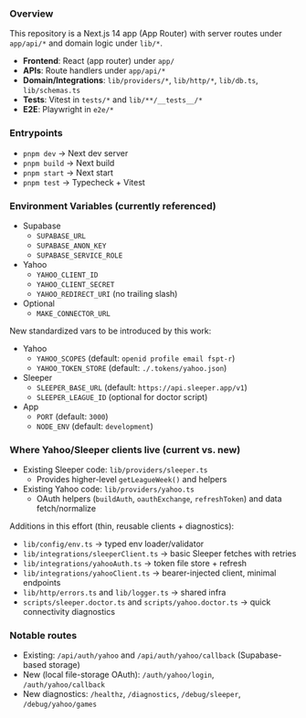 ### Overview

This repository is a Next.js 14 app (App Router) with server routes under `app/api/*` and domain logic under `lib/*`.

- **Frontend**: React (app router) under `app/`
- **APIs**: Route handlers under `app/api/*`
- **Domain/Integrations**: `lib/providers/*`, `lib/http/*`, `lib/db.ts`, `lib/schemas.ts`
- **Tests**: Vitest in `tests/*` and `lib/**/__tests__/*`
- **E2E**: Playwright in `e2e/*`

### Entrypoints

- `pnpm dev` → Next dev server
- `pnpm build` → Next build
- `pnpm start` → Next start
- `pnpm test` → Typecheck + Vitest

### Environment Variables (currently referenced)

- Supabase
  - `SUPABASE_URL`
  - `SUPABASE_ANON_KEY`
  - `SUPABASE_SERVICE_ROLE`
- Yahoo
  - `YAHOO_CLIENT_ID`
  - `YAHOO_CLIENT_SECRET`
  - `YAHOO_REDIRECT_URI` (no trailing slash)
- Optional
  - `MAKE_CONNECTOR_URL`

New standardized vars to be introduced by this work:

- Yahoo
  - `YAHOO_SCOPES` (default: `openid profile email fspt-r`)
  - `YAHOO_TOKEN_STORE` (default: `./.tokens/yahoo.json`)
- Sleeper
  - `SLEEPER_BASE_URL` (default: `https://api.sleeper.app/v1`)
  - `SLEEPER_LEAGUE_ID` (optional for doctor script)
- App
  - `PORT` (default: `3000`)
  - `NODE_ENV` (default: `development`)

### Where Yahoo/Sleeper clients live (current vs. new)

- Existing Sleeper code: `lib/providers/sleeper.ts`
  - Provides higher-level `getLeagueWeek()` and helpers
- Existing Yahoo code: `lib/providers/yahoo.ts`
  - OAuth helpers (`buildAuth`, `oauthExchange`, `refreshToken`) and data fetch/normalize

Additions in this effort (thin, reusable clients + diagnostics):

- `lib/config/env.ts` → typed env loader/validator
- `lib/integrations/sleeperClient.ts` → basic Sleeper fetches with retries
- `lib/integrations/yahooAuth.ts` → token file store + refresh
- `lib/integrations/yahooClient.ts` → bearer-injected client, minimal endpoints
- `lib/http/errors.ts` and `lib/logger.ts` → shared infra
- `scripts/sleeper.doctor.ts` and `scripts/yahoo.doctor.ts` → quick connectivity diagnostics

### Notable routes

- Existing: `/api/auth/yahoo` and `/api/auth/yahoo/callback` (Supabase-based storage)
- New (local file-storage OAuth): `/auth/yahoo/login`, `/auth/yahoo/callback`
- New diagnostics: `/healthz`, `/diagnostics`, `/debug/sleeper`, `/debug/yahoo/games`

